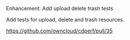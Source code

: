 Enhancement: Add upload delete trash tests

Add tests for upload, delete and trash resources.

https://github.com/owncloud/cdperf/pull/35
